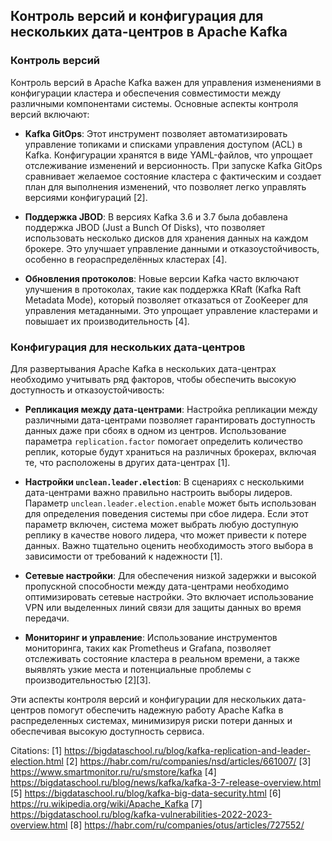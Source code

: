 ## Контроль версий и конфигурация для нескольких дата-центров в Apache Kafka

### **Контроль версий**

Контроль версий в Apache Kafka важен для управления изменениями в конфигурации кластера и обеспечения совместимости между различными компонентами системы. Основные аспекты контроля версий включают:

- **Kafka GitOps**: Этот инструмент позволяет автоматизировать управление топиками и списками управления доступом (ACL) в Kafka. Конфигурации хранятся в виде YAML-файлов, что упрощает отслеживание изменений и версионность. При запуске Kafka GitOps сравнивает желаемое состояние кластера с фактическим и создает план для выполнения изменений, что позволяет легко управлять версиями конфигураций [2].

- **Поддержка JBOD**: В версиях Kafka 3.6 и 3.7 была добавлена поддержка JBOD (Just a Bunch Of Disks), что позволяет использовать несколько дисков для хранения данных на каждом брокере. Это улучшает управление данными и отказоустойчивость, особенно в геораспределённых кластерах [4].

- **Обновления протоколов**: Новые версии Kafka часто включают улучшения в протоколах, такие как поддержка KRaft (Kafka Raft Metadata Mode), который позволяет отказаться от ZooKeeper для управления метаданными. Это упрощает управление кластерами и повышает их производительность [4].

### **Конфигурация для нескольких дата-центров**

Для развертывания Apache Kafka в нескольких дата-центрах необходимо учитывать ряд факторов, чтобы обеспечить высокую доступность и отказоустойчивость:

- **Репликация между дата-центрами**: Настройка репликации между различными дата-центрами позволяет гарантировать доступность данных даже при сбоях в одном из центров. Использование параметра `replication.factor` помогает определить количество реплик, которые будут храниться на различных брокерах, включая те, что расположены в других дата-центрах [1].

- **Настройки `unclean.leader.election`**: В сценариях с несколькими дата-центрами важно правильно настроить выборы лидеров. Параметр `unclean.leader.election.enable` может быть использован для определения поведения системы при сбое лидера. Если этот параметр включен, система может выбрать любую доступную реплику в качестве нового лидера, что может привести к потере данных. Важно тщательно оценить необходимость этого выбора в зависимости от требований к надежности [1].

- **Сетевые настройки**: Для обеспечения низкой задержки и высокой пропускной способности между дата-центрами необходимо оптимизировать сетевые настройки. Это включает использование VPN или выделенных линий связи для защиты данных во время передачи.

- **Мониторинг и управление**: Использование инструментов мониторинга, таких как Prometheus и Grafana, позволяет отслеживать состояние кластера в реальном времени, а также выявлять узкие места и потенциальные проблемы с производительностью [2][3]. 

Эти аспекты контроля версий и конфигурации для нескольких дата-центров помогут обеспечить надежную работу Apache Kafka в распределенных системах, минимизируя риски потери данных и обеспечивая высокую доступность сервиса.

Citations:
[1] https://bigdataschool.ru/blog/kafka-replication-and-leader-election.html
[2] https://habr.com/ru/companies/nsd/articles/661007/
[3] https://www.smartmonitor.ru/ru/smstore/kafka
[4] https://bigdataschool.ru/blog/news/kafka/kafka-3-7-release-overview.html
[5] https://bigdataschool.ru/blog/kafka-big-data-security.html
[6] https://ru.wikipedia.org/wiki/Apache_Kafka
[7] https://bigdataschool.ru/blog/kafka-vulnerabilities-2022-2023-overview.html
[8] https://habr.com/ru/companies/otus/articles/727552/